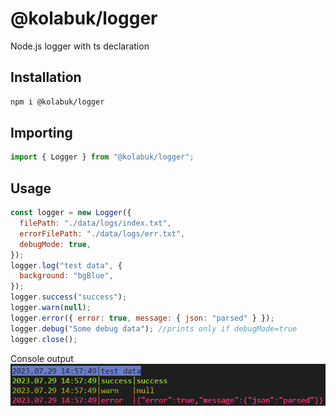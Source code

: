 # @kolabuk/logger

Node.js logger with ts declaration

## Installation

```bash
npm i @kolabuk/logger
```

## Importing

```javascript
import { Logger } from "@kolabuk/logger";
```

## Usage

```javascript
const logger = new Logger({
  filePath: "./data/logs/index.txt",
  errorFilePath: "./data/logs/err.txt",
  debugMode: true,
});
logger.log("test data", {
  background: "bgBlue",
});
logger.success("success");
logger.warn(null);
logger.error({ error: true, message: { json: "parsed" } });
logger.debug("Some debug data"); //prints only if debugMode=true
logger.close();
```

Console output
<br>
![Console output](https://github.com/KolAbuk/logger/blob/master/image.png)

